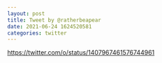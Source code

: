 ```yaml
--- 
layout: post 
title: Tweet by @ratherbeapear 
date: 2021-06-24 1624520581 
categories: twitter 
--- 
```

https://twitter.com/o/status/1407967461576744961